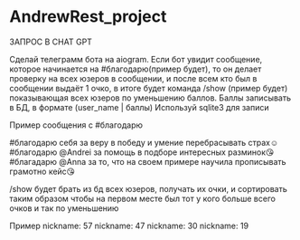 # AndrewRest_project
ЗАПРОС В CHAT GPT


Сделай телеграмм бота на aiogram. Если бот увидит сообщение, которое начинается на #благодарю(пример будет), то он делает проверку на всех юзеров в сообщении, и после всем кто был в сообщении выдаёт 1 очко, в итоге будет команда /show (пример будет) показывающая всех юзеров по уменьшению баллов.  Баллы записывать в БД, в формате (user_name | баллы) 
Используй sqlite3 для записи

Пример сообщения с #благодарю

#благодарю себя за веру в победу и умение перебрасывать страх☺️
#благодарю @Andrei за помощь в подборе интересных разминок😘 
#благадарю @Anna за то, что на своем примере научила прописывать грамотно кейс😘

/show будет брать из бд всех юзеров, получать их очки, и сортировать таким образом чтобы на первом месте был тот у кого больше всего очков и так по уменьшению

Пример
nickname: 57
nickname: 47
nickname: 30
nickname: 19
